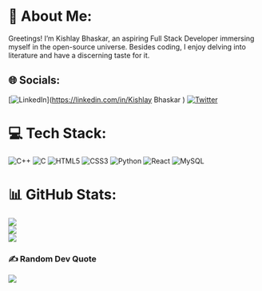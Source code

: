 # 💫 About Me:
Greetings! I’m Kishlay Bhaskar, an aspiring Full Stack Developer immersing myself in the open-source universe. Besides coding, I enjoy delving into literature and have a discerning taste for it.


## 🌐 Socials:
[![LinkedIn](https://img.shields.io/badge/LinkedIn-%230077B5.svg?logo=linkedin&logoColor=white)](https://linkedin.com/in/Kishlay Bhaskar ) [![Twitter](https://img.shields.io/badge/Twitter-%231DA1F2.svg?logo=Twitter&logoColor=white)](https://twitter.com/@kishlayk7357) 

# 💻 Tech Stack:
![C++](https://img.shields.io/badge/c++-%2300599C.svg?style=flat&logo=c%2B%2B&logoColor=white) ![C](https://img.shields.io/badge/c-%2300599C.svg?style=flat&logo=c&logoColor=white) ![HTML5](https://img.shields.io/badge/html5-%23E34F26.svg?style=flat&logo=html5&logoColor=white) ![CSS3](https://img.shields.io/badge/css3-%231572B6.svg?style=flat&logo=css3&logoColor=white) ![Python](https://img.shields.io/badge/python-3670A0?style=flat&logo=python&logoColor=ffdd54) ![React](https://img.shields.io/badge/react-%2320232a.svg?style=flat&logo=react&logoColor=%2361DAFB) ![MySQL](https://img.shields.io/badge/mysql-%2300000f.svg?style=flat&logo=mysql&logoColor=white)
# 📊 GitHub Stats:
![](https://github-readme-stats.vercel.app/api?username=kishlay42&theme=dark&hide_border=false&include_all_commits=false&count_private=false)<br/>
![](https://github-readme-streak-stats.herokuapp.com/?user=kishlay42&theme=dark&hide_border=false)<br/>
![](https://github-readme-stats.vercel.app/api/top-langs/?username=kishlay42&theme=dark&hide_border=false&include_all_commits=false&count_private=false&layout=compact)

### ✍️ Random Dev Quote
![](https://quotes-github-readme.vercel.app/api?type=horizontal&theme=radical)

<!-- Proudly created with GPRM ( https://gprm.itsvg.in ) -->
